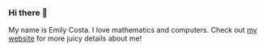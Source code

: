 ### Hi there 👋
My name is Emily Costa. I love mathematics and computers.  Check out [my website](https://emilyjcosta5.github.io/) for more juicy details about me!
<!--
**emilyjcosta5/emilyjcosta5** is a ✨ _special_ ✨ repository because its `README.md` (this file) appears on your GitHub profile.

Here are some ideas to get you started:

- 🔭 I’m currently working on ...
- 🌱 I’m currently learning ...
- 👯 I’m looking to collaborate on ...
- 🤔 I’m looking for help with ...
- 💬 Ask me about ...
- 📫 How to reach me: ...
- 😄 Pronouns: ...
- ⚡ Fun fact: ...
-->
